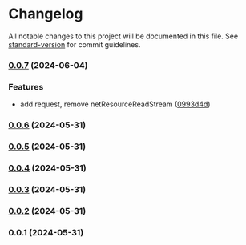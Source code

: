 # Changelog

All notable changes to this project will be documented in this file. See [standard-version](https://github.com/conventional-changelog/standard-version) for commit guidelines.

### [0.0.7](https://github.com/yxjorhs/my-utils/compare/v0.0.6...v0.0.7) (2024-06-04)


### Features

* add request, remove netResourceReadStream ([0993d4d](https://github.com/yxjorhs/my-utils/commit/0993d4d3af16182359957e602d2f8b9a8ec69e46))

### [0.0.6](https://github.com/yxjorhs/my-utils/compare/v0.0.5...v0.0.6) (2024-05-31)

### [0.0.5](https://github.com/yxjorhs/my-utils/compare/v0.0.4...v0.0.5) (2024-05-31)

### [0.0.4](https://github.com/yxjorhs/my-utils/compare/v0.0.3...v0.0.4) (2024-05-31)

### [0.0.3](https://github.com/yxjorhs/my-utils/compare/v0.0.2...v0.0.3) (2024-05-31)

### [0.0.2](https://github.com/yxjorhs/my-utils/compare/v0.0.1...v0.0.2) (2024-05-31)

### 0.0.1 (2024-05-31)
